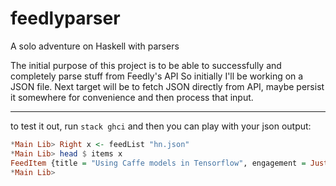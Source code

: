 # feedlyparser

A solo adventure on Haskell with parsers

The initial purpose of this project is to be able to successfully and completely parse stuff from Feedly's API
So initially I'll be working on a JSON file.
Next target will be to fetch JSON directly from API, maybe persist it somewhere for convenience and then process that input.

----

to test it out, run `stack ghci` and then you can play with your json output:

``` haskell
*Main Lib> Right x <- feedList "hn.json"
*Main Lib> head $ items x
FeedItem {title = "Using Caffe models in Tensorflow", engagement = Just 10, published = 2015-11-20 18:51:04 UTC, crawled = 2015-11-20 19:39:38.545 UTC}
*Main Lib> 
```
